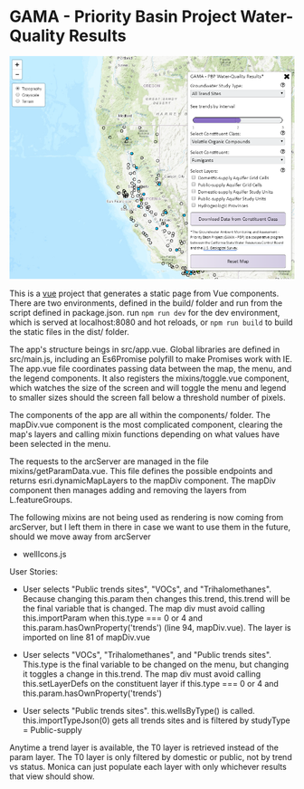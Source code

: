 # GAMA - Priority Basin Project Water-Quality Results
![screenshot](./screenshot.png)


This is a [vue](vuejs.org) project that generates a static page from Vue components. There are two environments, defined in the build/ folder and run from the script defined in package.json. run ```npm run dev``` for the dev environment, which is served at localhost:8080 and hot reloads, or ```npm run build``` to build the static files in the dist/ folder.

The app's structure beings in src/app.vue. Global libraries are defined in src/main.js, including an Es6Promise polyfill to make Promises work with IE. The app.vue file coordinates passing data between the map, the menu, and the legend components. It also registers the mixins/toggle.vue component, which watches the size of the screen and will toggle the menu and legend to smaller sizes should the screen fall below a threshold number of pixels.

The components of the app are all within the components/ folder. The mapDiv.vue component is the most complicated component, clearing the map's layers and calling mixin functions depending on what values have been selected in the menu. 

The requests to the arcServer are managed in the file mixins/getParamData.vue. This file defines the possible endpoints and returns esri.dynamicMapLayers to the mapDiv component. The mapDiv component then manages adding and removing the layers from L.featureGroups.

The following mixins are not being used as rendering is now coming from arcServer, but I left them in there in case we want to use them in the future, should we move away from arcServer
- wellIcons.js


User Stories:
- User selects "Public trends sites", "VOCs", and "Trihalomethanes". Because changing this.param then changes this.trend, this.trend will be the final variable that is changed. The map div must avoid calling this.importParam when this.type === 0 or 4 and this.param.hasOwnProperty('trends') (line 94, mapDiv.vue). The layer is imported on line 81 of mapDiv.vue

- User selects "VOCs", "Trihalomethanes", and "Public trends sites". This.type is the final variable to be changed on the menu, but changing it toggles a change in this.trend. The map div must avoid calling this.setLayerDefs on the constituent layer if this.type === 0 or 4 and this.param.hasOwnProperty('trends')

- User selects "Public trends sites". this.wellsByType() is called. this.importTypeJson(0) gets all trends sites and is filtered by studyType = Public-supply


Anytime a trend layer is available, the T0 layer is retrieved instead of the param layer. The T0 layer is only filtered by domestic or public, not by trend vs status. Monica can just populate each layer with only whichever results that view should show.
